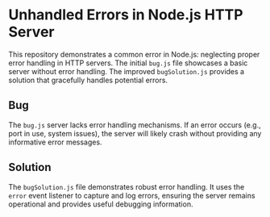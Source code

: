 # Unhandled Errors in Node.js HTTP Server

This repository demonstrates a common error in Node.js: neglecting proper error handling in HTTP servers.  The initial `bug.js` file showcases a basic server without error handling.  The improved `bugSolution.js` provides a solution that gracefully handles potential errors.

## Bug

The `bug.js` server lacks error handling mechanisms. If an error occurs (e.g., port in use, system issues), the server will likely crash without providing any informative error messages.

## Solution

The `bugSolution.js` file demonstrates robust error handling. It uses the `error` event listener to capture and log errors, ensuring the server remains operational and provides useful debugging information.